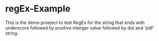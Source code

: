 # regEx-Example

This is the demo proeject to test RegEx for the string that ends with underscore followed by positive interger value followed by dot and 'pdf' string.

